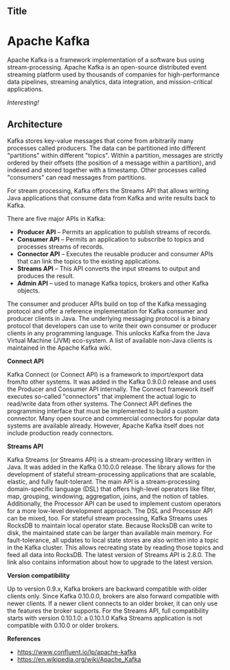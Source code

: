 ## Title
# Apache Kafka
Apache Kafka is a framework implementation of a software bus using stream-processing. Apache Kafka is an open-source distributed event streaming platform used by thousands of companies for high-performance data pipelines, streaming analytics, data integration, and mission-critical applications.

*Interesting!*

## Architecture  
Kafka stores key-value messages that come from arbitrarily many processes called producers. The data can be partitioned into different "partitions" within different "topics". Within a partition, messages are strictly ordered by their offsets (the position of a message within a partition), and indexed and stored together with a timestamp. Other processes called "consumers" can read messages from partitions. 

For stream processing, Kafka offers the Streams API that allows writing Java applications that consume data from Kafka and write results back to Kafka.

There are five major APIs in Kafka: 
- **Producer API** – Permits an application to publish streams of records.
- **Consumer API** – Permits an application to subscribe to topics and processes streams of records.
- **Connector API** – Executes the reusable producer and consumer APIs that can link the topics to the existing applications.
- **Streams API** – This API converts the input streams to output and produces the result.
- **Admin API** – used to manage Kafka topics, brokers and other Kafka objects.
 
The consumer and producer APIs build on top of the Kafka messaging protocol and offer a reference implementation for Kafka consumer and producer clients in Java. The underlying messaging protocol is a binary protocol that developers can use to write their own consumer or producer clients in any programming language. This unlocks Kafka from the Java Virtual Machine (JVM) eco-system. A list of available non-Java clients is maintained in the Apache Kafka wiki.

**Connect API**

Kafka Connect (or Connect API) is a framework to import/export data from/to other systems. It was added in the Kafka 0.9.0.0 release and uses the Producer and Consumer API internally. The Connect framework itself executes so-called "connectors" that implement the actual logic to read/write data from other systems. The Connect API defines the programming interface that must be implemented to build a custom connector. Many open source and commercial connectors for popular data systems are available already. However, Apache Kafka itself does not include production ready connectors.

**Streams API**

Kafka Streams (or Streams API) is a stream-processing library written in Java. It was added in the Kafka 0.10.0.0 release. The library allows for the development of stateful stream-processing applications that are scalable, elastic, and fully fault-tolerant. The main API is a stream-processing domain-specific language (DSL) that offers high-level operators like filter, map, grouping, windowing, aggregation, joins, and the notion of tables. Additionally, the Processor API can be used to implement custom operators for a more low-level development approach. The DSL and Processor API can be mixed, too. For stateful stream processing, Kafka Streams uses RocksDB to maintain local operator state. Because RocksDB can write to disk, the maintained state can be larger than available main memory. For fault-tolerance, all updates to local state stores are also written into a topic in the Kafka cluster. This allows recreating state by reading those topics and feed all data into RocksDB. The latest version of Streams API is 2.8.0. The link also contains information about how to upgrade to the latest version.

**Version compatibility**

Up to version 0.9.x, Kafka brokers are backward compatible with older clients only. Since Kafka 0.10.0.0, brokers are also forward compatible with newer clients. If a newer client connects to an older broker, it can only use the features the broker supports. For the Streams API, full compatibility starts with version 0.10.1.0: a 0.10.1.0 Kafka Streams application is not compatible with 0.10.0 or older brokers. 

**References**
- https://www.confluent.io/lp/apache-kafka
- https://en.wikipedia.org/wiki/Apache_Kafka
